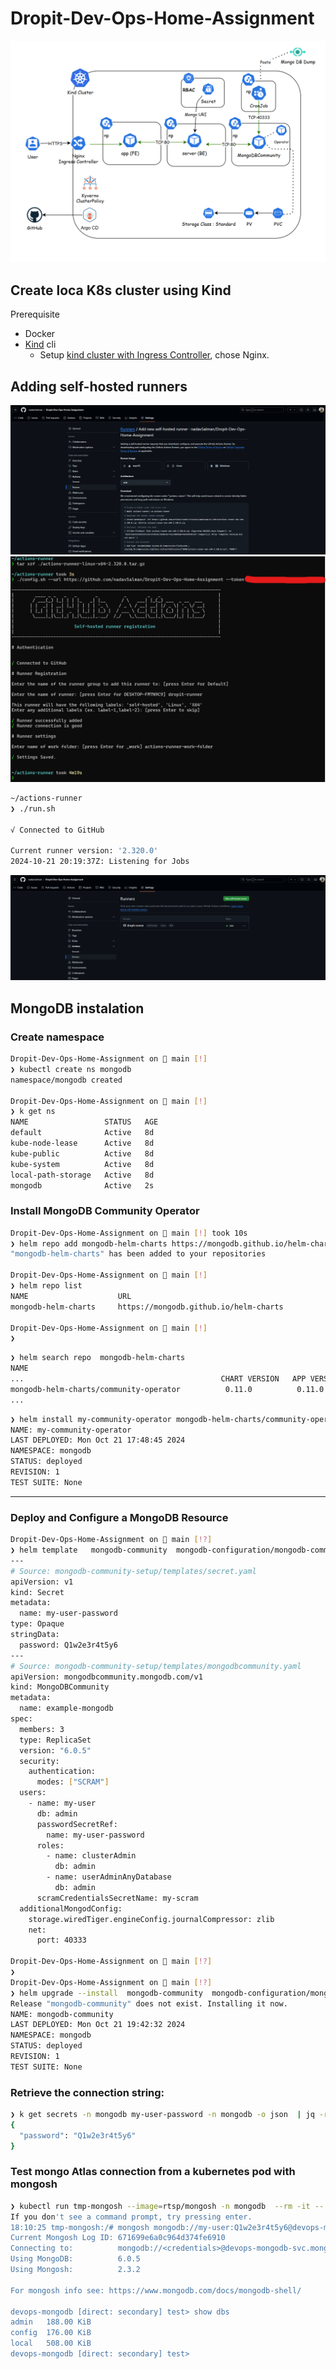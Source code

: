 # Dropit-Dev-Ops-Home-Assignment


![alt text](images/k8s-architecture.png)



## Create loca K8s cluster using Kind
Prerequisite
- Docker
- [Kind](https://kind.sigs.k8s.io/) cli 
    - Setup [kind cluster with Ingress Controller](https://kind.sigs.k8s.io/docs/user/ingress/), chose Nginx.





## Adding self-hosted runners
![alt text](images/self-hosted-runner-01.png)
![alt text](images/self-hosted-runner-02.png)

```bash
~/actions-runner
❯ ./run.sh

√ Connected to GitHub

Current runner version: '2.320.0'
2024-10-21 20:19:37Z: Listening for Jobs
```
![alt text](images/self-hosted-runner-03.png)



## MongoDB instalation 

### Create namespace
```bash
Dropit-Dev-Ops-Home-Assignment on  main [!] 
❯ kubectl create ns mongodb
namespace/mongodb created

Dropit-Dev-Ops-Home-Assignment on  main [!] 
❯ k get ns
NAME                 STATUS   AGE
default              Active   8d
kube-node-lease      Active   8d
kube-public          Active   8d
kube-system          Active   8d
local-path-storage   Active   8d
mongodb              Active   2s
```


### Install MongoDB Community Operator
```bash
Dropit-Dev-Ops-Home-Assignment on  main [!] took 10s 
❯ helm repo add mongodb-helm-charts https://mongodb.github.io/helm-charts
"mongodb-helm-charts" has been added to your repositories

Dropit-Dev-Ops-Home-Assignment on  main [!] 
❯ helm repo list
NAME                    URL                                  
mongodb-helm-charts     https://mongodb.github.io/helm-charts

Dropit-Dev-Ops-Home-Assignment on  main [!] 
❯ 
```



```bash
❯ helm search repo  mongodb-helm-charts 
NAME
...                                            CHART VERSION   APP VERSION     DESCRIPTION                                       
mongodb-helm-charts/community-operator          0.11.0          0.11.0          MongoDB Kubernetes Community Operator             
...  
```


```bash
❯ helm install my-community-operator mongodb-helm-charts/community-operator --version 0.11.0 --namespace mongodb
NAME: my-community-operator
LAST DEPLOYED: Mon Oct 21 17:48:45 2024
NAMESPACE: mongodb
STATUS: deployed
REVISION: 1
TEST SUITE: None
```
---


### Deploy and Configure a MongoDB Resource
```bash
Dropit-Dev-Ops-Home-Assignment on  main [!?] 
❯ helm template   mongodb-community  mongodb-configuration/mongodb-community-setup/ -n mongodb 
---
# Source: mongodb-community-setup/templates/secret.yaml
apiVersion: v1
kind: Secret
metadata:
  name: my-user-password
type: Opaque
stringData:
  password: Q1w2e3r4t5y6
---
# Source: mongodb-community-setup/templates/mongodbcommunity.yaml
apiVersion: mongodbcommunity.mongodb.com/v1
kind: MongoDBCommunity
metadata:
  name: example-mongodb
spec:
  members: 3
  type: ReplicaSet
  version: "6.0.5"
  security:
    authentication:
      modes: ["SCRAM"]
  users:
    - name: my-user
      db: admin
      passwordSecretRef:
        name: my-user-password
      roles:
        - name: clusterAdmin
          db: admin
        - name: userAdminAnyDatabase
          db: admin
      scramCredentialsSecretName: my-scram
  additionalMongodConfig:
    storage.wiredTiger.engineConfig.journalCompressor: zlib
    net:
      port: 40333

Dropit-Dev-Ops-Home-Assignment on  main [!?] 
❯
Dropit-Dev-Ops-Home-Assignment on  main [!?] 
❯ helm upgrade --install  mongodb-community  mongodb-configuration/mongodb-community-setup/ -n mongodb 
Release "mongodb-community" does not exist. Installing it now.
NAME: mongodb-community
LAST DEPLOYED: Mon Oct 21 19:42:32 2024
NAMESPACE: mongodb
STATUS: deployed
REVISION: 1
TEST SUITE: None  
```


### Retrieve the connection string:
```bash
❯ k get secrets -n mongodb my-user-password -n mongodb -o json  | jq -r '.data | with_entries(.value |= @base64d)'
{
  "password": "Q1w2e3r4t5y6"
}

```

### Test mongo Atlas connection from a kubernetes pod with mongosh
```bash
❯ kubectl run tmp-mongosh --image=rtsp/mongosh -n mongodb  --rm -it -- bash
If you don't see a command prompt, try pressing enter.
18:10:25 tmp-mongosh:/# mongosh mongodb://my-user:Q1w2e3r4t5y6@devops-mongodb-svc.mongodb.svc.cluster.local:40333
Current Mongosh Log ID: 671699e6a0c964d374fe6910
Connecting to:          mongodb://<credentials>@devops-mongodb-svc.mongodb.svc.cluster.local:40333/?directConnection=true&appName=mongosh+2.3.2
Using MongoDB:          6.0.5
Using Mongosh:          2.3.2

For mongosh info see: https://www.mongodb.com/docs/mongodb-shell/

devops-mongodb [direct: secondary] test> show dbs
admin   188.00 KiB
config  176.00 KiB
local   508.00 KiB
devops-mongodb [direct: secondary] test>
```



